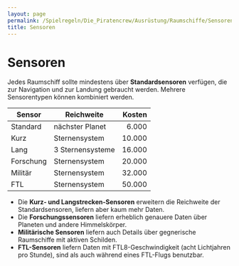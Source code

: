 ```yaml
---
layout: page
permalink: /Spielregeln/Die_Piratencrew/Ausrüstung/Raumschiffe/Sensoren
title: Sensoren
---
```


# Sensoren

Jedes Raumschiff sollte mindestens über **Standardsensoren** verfügen, die zur Navigation und zur Landung gebraucht werden. Mehrere Sensorentypen können kombiniert werden.

| Sensor | Reichweite | Kosten |
| ------ | ---------- | -----: |
| Standard | nächster Planet | 6.000 |
| Kurz | Sternensystem | 10.000 |
| Lang | 3 Sternensysteme | 16.000 |
| Forschung | Sternensystem | 20.000 |
| Militär | Sternensystem | 32.000 |
| FTL | Sternensystem | 50.000 |

- Die **Kurz- und Langstrecken-Sensoren** erweitern die Reichweite der Standardsensoren, liefern aber kaum mehr Daten.
- Die **Forschungssensoren** liefern erheblich genauere Daten über Planeten und andere Himmelskörper.
- **Militärische Sensoren** liefern auch Details über gegnerische Raumschiffe mit aktiven Schilden.
- **FTL-Sensoren** liefern Daten mit FTL8-Geschwindigkeit (acht Lichtjahren pro Stunde), sind als auch während eines FTL-Flugs benutzbar.
